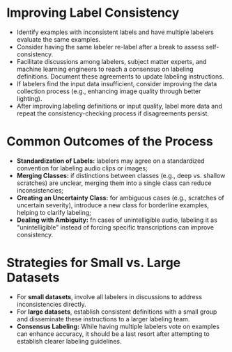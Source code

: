 # Improving Label Consistency

 - Identify examples with inconsistent labels and have multiple labelers evaluate the same examples.
 - Consider having the same labeler re-label after a break to assess self-consistency.
 - Facilitate discussions among labelers, subject matter experts, and machine learning engineers to reach a consensus on labeling definitions. Document these agreements to update labeling instructions.
 - If labelers find the input data insufficient, consider improving the data collection process (e.g., enhancing image quality through better lighting).
 - After improving labeling definitions or input quality, label more data and repeat the consistency-checking process if disagreements persist.

# Common Outcomes of the Process

 - **Standardization of Labels:** labelers may agree on a standardized convention for labeling audio clips or images;
 - **Merging Classes:** if distinctions between classes (e.g., deep vs. shallow scratches) are unclear, merging them into a single class can reduce inconsistencies;
 - **Creating an Uncertainty Class:** for ambiguous cases (e.g., scratches of uncertain severity), introduce a new class for borderline examples, helping to clarify labeling;
 - **Dealing with Ambiguity:** fn cases of unintelligible audio, labeling it as "unintelligible" instead of forcing specific transcriptions can improve consistency.

# Strategies for Small vs. Large Datasets

 - For **small datasets**, involve all labelers in discussions to address inconsistencies directly.
 - For **large datasets**, establish consistent definitions with a small group and disseminate these instructions to a larger labeling team.
 - **Consensus Labeling:** While having multiple labelers vote on examples can enhance accuracy, it should be a last resort after attempting to establish clearer labeling guidelines.
